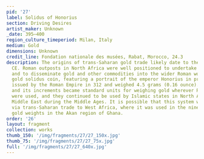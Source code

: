 ```yaml
---
pid: '27'
label: Solidus of Honorius
section: Driving Desires
artist_maker: Unknown
_date: 395–400
region_culture_timeperiod: Milan, Italy
medium: Gold
dimensions: Unknown
credit_line: Fondation nationale des musées, Rabat, Morocco, 24.3
description: The origins of trans-Saharan gold trade likely date to the 4th century
  CE. Roman outposts in North Africa were well positioned to undertake this trade
  and to disseminate gold and other commodities into the wider Roman world. The first
  gold solidus coin, featuring a portrait of the emperor Honorius in profile, was
  issued by the Roman Empire in 312 and weighed 4.5 grams (0.16 ounce). The measure
  and its increments became standard units for weighing gold wherever Roman coins
  were used, and they continued to be used by Islamic states in North Africa and the
  Middle East during the Middle Ages. It is possible that this system was also transferred
  via trans-Saharan trade to West Africa, where it was used in the nineteenth-century
  gold weights in the Akan region of Ghana.
order: '26'
layout: fragment
collection: works
thumb_150: '/img/fragments/27/27_150x.jpg'
thumb_75: '/img/fragments/27/27_75x.jpg'
full: '/img/fragments/27/27_640x.jpg'
---
```

